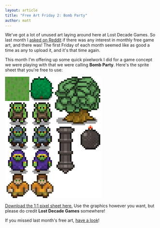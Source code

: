 ```yaml
---
layout: article
title: "Free Art Friday 2: Bomb Party"
author: matt
---
```

We've got a lot of unused art laying around here at Lost Decade Games. So last month I [asked on Reddit][1] if there was any interest in monthly free game art, and there was! The first Friday of each month seemed like as good a time as any to upload it, and it's that time again.

This month I'm offering up some quick pixelwork I did for a game concept we were playing with that we were calling **Bomb Party**. Here's the sprite sheet that you're free to use:

<div class="full-frame">
	<a href="/media/images/posts/faf/bomb_party/sheet.png">
		<img alt="Bomb Party sheet" src="/media/images/posts/faf/bomb_party/sheet_x5.png">
	</a>
</div>

[Download the 1:1 pixel sheet here.][2] Use the graphics however you want, but please do credit **Lost Decade Games** somewhere!

If you missed last month's free art, [have a look](/free-art-friday-lemcraft/)!

[1]: http://www.reddit.com/r/gamedev/comments/t79ek/any_interest_in_monthly_free_game_art/
[2]: /media/images/posts/faf/bomb_party/sheet.png
